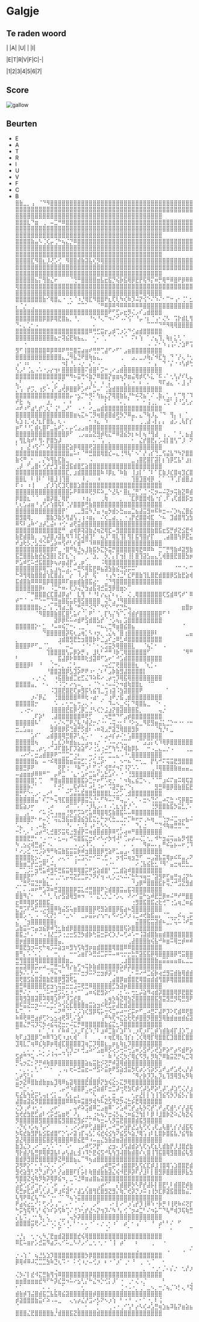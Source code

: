 # Galgje

## Te raden woord

| |A| |U| | |I|

|E|T|R|V|F|C|-|

|1|2|3|4|5|6|7|

## Score
![gallow](./images/7.png)

## Beurten
* E
* A
* T
* R
* I
* U
* V
* F
* C
* B
⠀⠀⠀⠀
⣿⣷⣀⡀⢠⠀⠈⠙⠻⣿⣿⣿⣿⣿⣿⣿⣿⣿⣿⣿⣿⣿⣿⣿⣿⣿⣿⣿⣿⣿⣿⣿⣿⣿⣿⣿⣿⣿⣿⣿⣿⣿⣿⣿⣿⣿⣿⣿⣿⣿⣿⣿⣿⣿⣿⣿⣿⣿⣿⣿⣿⣿⣿⣿⣿⣿⣿⣿⣿⣿⣿⣿⣿⣿⣿⣿⣿⣿⣿⣿⣿⣿⣿⣿⣿⣿⣿⣿⣿⣿⣿⣿⣿⣿⣿⣿⣿⣿⣿⣿⣿⣿⣿⣿⣿⣿⣿⣿⣿⣿⣿⣿⣿⣿⣿⣿⣿⣿⣿⣿⣿⣿⣿⣿⣿⣿⣿⣿⣿⣿
⣿⣿⣿⣇⠙⣶⠀⢀⠀⠤⣉⠛⠿⣿⣿⣿⣿⣿⣿⣿⣿⣿⣿⣿⣿⣿⣿⣿⣿⣿⣿⣿⣿⣿⣿⣿⣿⣿⣿⣿⣿⣿⣿⣿⣿⣿⣿⣿⣿⣿⣿⣿⣿⣿⣿⣿⣿⣿⣿⣿⣿⣿⣿⣿⣿⣿⣿⣿⣿⣿⣿⣿⣿⣿⣿⣿⣿⣿⣿⣿⣿⣿⣿⣿⣿⣿⣿⣿⣿⣿⣿⣿⣿⣿⣿⣿⣿⣿⣿⣿⣿⣿⣿⣿⣿⣿⣿⣿⣿⣿⣿⣿⣿⣿⣿⣿⣿⣿⣿⣿⣿⣿⣿⣿⣿⣿⣿⣿⣿⣿
⣿⣿⣿⣿⣷⣤⠣⢈⢎⡤⢈⠓⢦⣌⡙⠿⣿⣿⣿⣿⣿⣿⣿⣿⣿⣿⣿⣿⣿⣿⣿⣿⣿⣿⣿⣿⣿⣿⣿⣿⣿⣿⣿⣿⣿⣿⣿⣿⣿⣿⣿⣿⣿⣿⣿⣿⣿⣿⣿⣿⣿⣿⣿⣿⣿⣿⣿⣿⣿⣿⣿⣿⣿⣿⣿⣿⣿⣿⣿⣿⣿⣿⣿⣿⣿⣿⣿⣿⣿⣿⣿⣿⣿⣿⣿⣿⣿⣿⣿⣿⣿⣿⣿⣿⣿⣿⣿⣿⣿⣿⣿⣿⣿⣿⣿⣿⣿⣿⣿⣿⣿⣿⣿⣿⣿⣿⣿⣿⣿⣿
⣿⣿⣿⣿⣏⠻⣿⣆⡸⢜⡡⢊⠀⠻⣿⣿⣾⣷⣽⣧⢎⡻⢿⣿⣿⣿⣿⣿⣿⣿⣿⣿⣿⣿⣿⣿⣿⣿⣿⣿⣿⣿⣿⣿⣿⣿⣿⣿⣿⣿⣿⣿⣿⣿⣿⣿⣿⣿⣿⣿⣿⣿⣿⣿⣿⣿⣿⣿⣿⣿⣿⣿⣿⣿⣿⣿⣿⣿⣿⣿⣿⣿⣿⣿⣿⣿⣿⣿⣿⣿⣿⣿⣿⣿⣿⣿⣿⣿⣿⣿⣿⣿⣿⣿⣿⣿⣿⣿⣿⣿⣿⣿⣿⣿⣿⣿⣿⣿⣿⣿⣿⣿⣿⣿⣿⣿⣿⣿⣿⣿
⣿⣿⣿⣿⣿⣦⡍⢻⣷⣌⠖⠀⠀⠀⠈⢙⠛⣿⣿⣿⣿⣶⣧⣖⣯⡙⢮⡷⣯⢿⡿⣟⡟⢯⠻⡍⠶⡛⢿⠛⠿⣿⠟⡿⠿⠿⢿⣿⣿⣿⣿⣿⣿⣿⣿⣿⣿⣿⣿⣿⣿⣿⣿⣿⣿⣿⣿⣿⣿⣿⣿⣿⣿⣿⣿⣿⣿⣿⣿⣿⣿⣿⣿⣿⣿⣿⣿⣿⣿⣿⣿⣿⣿⣿⣿⣿⣿⣿⣿⣿⣿⣿⣿⣿⣿⣿⣿⣿⣿⣿⣿⣿⣿⣿⣿⣿⣿⣿⣿⣿⣿⣿⣿⣿⠿⣿⢿⣿⣿⣿
⣿⣿⣿⣿⣿⣿⣿⣷⠊⢿⣿⣄⠐⠀⢂⠈⠰⡘⢿⣏⠻⣿⣿⠟⣆⢏⢇⠳⢎⠷⡹⠬⡝⢪⠑⠌⠱⠌⠂⠉⠒⢠⠂⢈⠁⣂⡄⠈⡐⠀⢀⠀⠀⠀⠀⠀⠀⠀⠀⠈⠁⠀⠉⠉⠁⠀⠀⠈⠛⠿⡿⠿⠻⠿⠿⠿⠿⠿⠿⣿⣿⣿⣿⣿⣿⣿⣿⣿⣿⣿⣿⣿⣿⣿⣿⣿⣿⣿⣿⣿⣿⣿⣿⣿⣿⣿⣿⣿⣿⣿⣿⣿⣿⣿⣿⣿⠟⠋⣋⡤⣖⡻⢌⡠⠎⣠⣾⣿⣿⣿
⣿⣿⣿⣿⣿⣿⣿⡿⣿⡿⢿⣟⣿⣦⡀⠘⡀⠀⠀⠘⠢⠘⢄⠉⠲⠌⠊⠠⠌⢪⠁⠘⡤⠐⡆⠈⢠⠂⢌⠣⠀⢩⡗⣾⣇⢻⠙⠄⡀⢁⠂⠠⠀⠀⠀⠀⠀⠀⠀⠀⠀⠀⠀⠀⠀⠀⠄⠀⠀⠀⠀⠀⠀⠀⠀⠀⠀⠀⠀⠀⠉⠉⠉⠙⠛⠻⢿⢿⣿⣿⣿⣿⣿⣿⣿⣿⣿⣿⣿⣿⣿⣿⣿⣿⣿⣿⣿⣿⣿⣿⣿⠿⢛⣋⣭⡖⣠⡾⢉⡰⡡⠙⢊⣴⣾⣿⣿⣿⣿⣿
⣿⣿⣿⣿⣿⣿⣿⣿⣿⣿⣦⡒⢽⣮⣟⢷⣦⣄⡀⠀⠂⠄⠈⡀⠁⠈⠀⠐⠈⠀⠍⠆⢱⠀⠁⡐⣄⢹⡀⢷⡆⣅⢃⠈⠀⠀⠀⠀⠐⠀⠀⠀⠀⠀⠀⠀⠀⠀⠀⠀⠀⠀⠀⠀⠀⠀⠈⠀⠀⠀⠀⠀⠀⠀⠀⠀⠀⠀⠀⠀⠠⠀⠌⠂⠱⢠⢨⠌⡐⣱⠟⢩⣻⠋⢸⣿⣿⣿⣿⣿⠿⡿⠿⠿⠟⢛⣛⣿⣭⣴⣶⠞⢛⡛⢉⣼⠋⠔⠋⠁⣠⣶⣿⣿⣿⣿⣿⣿⣿⣿
⣿⣿⣿⣿⣿⣿⣿⣿⣿⣿⣿⣿⣄⣈⠻⣧⣙⠟⣿⢷⣦⣄⡀⠀⠀⠀⠀⢀⠀⠀⣠⡀⣀⡰⢷⡌⠺⣏⢳⠀⠙⠈⡜⢄⠘⢂⢠⠂⠰⠆⠀⠀⠂⠀⠀⠀⠀⠀⠲⡇⠘⡀⠠⡐⠀⡌⠂⠠⠀⠀⠀⠀⠀⠀⡀⠀⠀⠀⠀⠀⠐⠀⡄⠀⠙⠈⡌⠐⠰⢣⡾⢓⢣⡠⠃⢈⣄⠠⠡⠐⡠⡔⢲⠆⣿⣿⣿⣿⣿⣿⠍⣾⣿⠃⡩⠒⢀⠔⣠⣾⣿⣿⣿⣿⣿⣿⣿⣿⣿⣿
⣿⣿⣿⣿⣿⣿⣿⣿⣿⣿⣿⣿⣿⠛⠻⠦⣭⢛⠪⣷⡙⠿⣿⣿⡝⣶⣶⢦⡻⣶⣬⢿⡾⢏⠣⣅⠈⠯⠠⠁⢂⢣⡜⠎⢇⣄⣄⠃⠀⠀⠀⠀⠀⠀⡀⠐⡠⠁⢁⠀⠀⠁⡀⠄⠀⢱⡐⠀⠰⠀⡅⠁⠀⠈⡄⡀⠐⠀⠆⠀⠄⠀⠀⠻⠏⣴⣄⠈⠄⣸⢠⠃⡘⢡⠀⡞⡩⡀⢰⡫⠐⢠⠋⣠⢞⡿⣿⣿⠟⡡⠞⠃⣉⠤⠁⢈⣵⣾⣿⣿⣿⣿⣿⣿⣿⣿⣿⣿⣿⣿
⣿⣿⣿⣿⣿⣿⣿⣿⣿⣿⣿⣿⣿⣿⡤⠐⣢⡉⠓⡻⠅⢳⣦⣌⡝⢿⣿⣷⣧⡘⠓⠮⢝⣦⠁⠌⢀⣷⡄⢁⡀⢃⠉⢻⠈⠹⠞⣗⠀⢦⠀⠀⠀⠀⣰⡀⠁⠀⠠⠀⠆⠀⠁⠀⠀⡌⠀⠀⠀⡃⠁⠀⠈⠄⡀⠁⠀⠈⠀⠂⢨⢀⡀⠁⢈⢛⠁⡜⠘⣡⢃⡔⠴⠞⠰⠋⣴⢃⡞⢁⢆⠁⢨⠃⣀⠜⠁⠀⠠⠐⠀⠔⣀⣤⣾⣿⣿⣿⣿⣿⣿⣿⣿⣿⣿⣿⣿⣿⣿⣿
⣿⣿⣿⣿⣿⣿⣿⣿⣿⣿⣿⣿⣿⣿⣿⣶⢦⣍⠦⢉⡻⢶⣿⣾⣿⣾⢟⡳⡙⠿⣤⡀⣄⠙⢷⡸⣄⠈⠙⠀⢻⡄⢰⠀⠁⠀⢧⣱⢰⡈⢴⡘⣆⡏⣿⣧⡀⢆⠠⠀⠀⠀⠀⠀⠀⠂⠰⣄⠀⠱⠀⠀⠉⠀⠀⠀⠃⠀⢀⢀⣼⠠⡇⡄⡄⠀⣴⡡⢀⢧⡏⡎⡶⠋⠘⠘⡁⣾⢆⣿⠏⣀⣥⠞⡁⠄⡤⢊⣠⣠⣶⣿⣿⣿⣿⣿⣿⣿⣿⣿⣿⣿⣿⣿⣿⣿⣿⣿⣿⣿
⣿⣿⣿⣿⣿⣿⣿⣿⣿⣿⣿⣿⣿⡿⠋⠀⢀⡠⣤⣥⣝⣻⡾⢯⣍⠛⠿⣽⣮⡳⡆⠦⡇⢦⠘⢻⣼⠀⢠⢀⠀⠁⠘⡀⣦⣼⡄⢻⣇⢷⠞⠃⢻⠄⡟⣿⣳⡼⠀⠀⠀⠀⠀⠀⠀⠀⠄⠈⢡⠀⡀⠀⠀⠀⠀⠀⠂⠀⣌⡞⣿⣟⡄⡡⢼⡇⣿⢣⠉⡸⠀⠝⠁⢠⠀⣜⠰⢫⠊⠁⠜⡿⣿⣿⣿⣟⣵⡿⢿⣿⣿⢟⣽⣿⣿⣿⣿⣿⣿⣿⣿⣿⣿⣿⣿⣿⣿⣿⣿⣿
⣿⣿⣿⣿⣿⣿⣿⣿⣿⣿⣿⣿⣿⣿⣤⠥⠆⠈⠛⣛⣿⣿⢿⣿⣎⠤⣄⢘⠻⢧⠁⠢⠁⡜⢠⡎⢙⣀⢫⣬⣧⠙⠳⡝⣿⣿⣷⠪⠛⢀⠂⠀⡀⡌⠳⢻⣧⣏⣷⣀⠀⠀⠐⠀⠀⠠⠀⠀⠀⠀⠀⠀⠀⠀⠀⠀⣀⢠⣿⣟⣿⡏⣽⡇⡆⢱⡿⣋⣧⠃⣰⡆⢀⡼⠀⠋⣠⣿⠆⢊⡞⡚⣹⢩⣿⣺⣯⣾⣿⣋⣵⣿⣿⣿⣿⣿⣿⣿⣿⣿⣿⣿⣿⣿⣿⣿⣿⣿⣿⣿
⣿⣿⣿⣿⣿⣿⣿⣿⣿⣿⣿⣿⣿⣏⡀⣰⣾⣿⣿⣿⣿⣿⠷⠸⡿⣆⠈⠷⣷⠀⢸⣰⡇⠁⠈⠇⠁⣏⣷⡸⣎⣿⢶⣹⣎⣿⣿⣿⣇⠀⠇⢸⠇⠁⠸⣿⣸⢸⢹⣿⠀⠀⠀⠸⢀⠀⠀⠰⠀⠀⠀⠀⠀⠀⠀⠀⢹⣿⣹⣿⢾⡿⠀⡁⠁⠈⠹⢁⡏⣾⣿⣰⠏⠰⠀⠰⢸⠀⠀⢀⡎⡸⢱⢏⣹⢏⣿⣿⣱⣿⣿⣿⣿⣿⣿⣿⣿⣿⣿⣿⣿⣿⣿⣿⣿⣿⣿⣿⣿⣿
⣿⣿⣿⣿⣿⣿⣿⣿⣿⣿⣿⣿⣿⣿⡥⠟⠿⠿⠿⢟⡻⠯⠵⣀⠑⣜⢧⠂⣿⣆⣈⡛⢁⣈⠐⢍⡲⠤⠬⣝⡲⢭⣷⣝⠿⣾⡿⣿⣿⣆⠈⠈⠀⢠⣿⡽⣿⡈⢿⡟⠀⠀⠀⠰⢰⡄⠀⠀⢀⢷⠀⠀⠀⡀⠀⠈⣏⡿⣿⣿⢾⣧⠐⡎⢀⠏⢠⢏⣾⣿⡯⣲⢃⢆⣡⣴⣶⠘⢠⢋⡔⢱⣿⢯⠇⢈⡜⣿⣿⡿⢛⣷⣿⣿⣿⣿⣿⣿⣿⣿⣿⣿⣿⣿⣿⣿⣿⣿⣿⣿
⣿⣿⣿⣿⣿⣿⣿⣿⣿⣿⣿⣿⡟⠁⠀⢀⣀⣻⣭⠳⡘⣤⠰⣤⡳⣾⡢⣓⣤⣤⣉⣦⣼⣭⣻⠶⠯⠷⣒⠤⠌⡱⢦⣌⣿⣮⣿⣻⣿⢿⡀⠀⠀⠀⣿⣷⡹⣷⡣⢻⣼⢣⢀⢰⠰⣶⡄⠀⠌⢎⣀⣴⡀⡀⠐⢠⡟⣞⣿⣿⢾⣏⠀⠑⠦⠀⣹⣾⣿⢻⣱⣳⠿⠫⠇⣠⠷⠊⣰⡼⣁⣬⠆⠰⢊⠂⣴⢟⣭⣾⣿⣿⣿⣿⣿⣿⣿⣿⣿⣿⣿⣿⣿⣿⣿⣿⣿⣿⣿⣿
⣿⣿⣿⣿⣿⣿⣿⣿⣿⣿⣿⣟⠛⠀⣴⢾⡿⢽⣽⣷⣜⢶⣝⢿⣏⠤⣻⣿⣿⣿⣿⣿⣿⣿⣿⣷⣿⣯⣖⣫⡛⡾⣝⣪⣟⠺⣷⣟⣾⣿⣷⡀⢀⢲⡼⣿⡰⣽⣧⠻⠹⠸⣏⢼⣾⢹⠃⠀⢦⡸⠁⢿⣇⢹⡇⢻⡇⣯⢻⣿⡞⡏⠀⠀⢀⣴⣿⣿⢳⡿⣟⣥⠞⣰⢗⡣⡐⣣⣙⣑⠛⣡⡵⠶⢫⠞⢃⠎⣾⠛⠉⠹⠿⠿⣿⣿⣿⣿⣿⣿⣿⣿⣿⣿⣿⣿⣿⣿⣿⣿
⣿⣿⣿⣿⣿⣿⣿⣿⣿⡿⠏⣀⠐⣿⠛⢷⣘⢦⣸⣷⣯⡳⣍⡳⣭⡛⣿⣿⣿⣿⣿⢿⣟⠿⠿⠷⠀⣉⠉⡛⢻⣷⠾⣽⣻⣷⣯⣛⣿⣿⣧⣷⣞⣮⣻⣿⡇⣝⡏⣆⠑⡄⠉⠁⢁⠈⣱⡀⠀⡳⡈⡄⡏⢲⡇⢸⡇⣿⢹⣽⣣⣤⣄⢃⢾⣿⣿⣟⣿⣿⣳⡶⠟⣡⠾⣋⠥⣚⣯⣿⣿⡷⢦⡴⣶⣼⡟⣡⢀⡶⢁⡀⠀⠀⠨⢿⣿⣿⣿⣿⣿⣿⣿⣿⣿⣿⣿⣿⣿⣿
⣿⣿⣿⣿⣿⣿⡿⢿⡉⣅⣰⢦⣁⣨⡁⠤⣛⠫⢿⣯⣟⠿⣦⣽⣳⣷⣮⣙⣫⡭⠭⠁⠀⠀⠀⠀⠀⠀⠀⠀⠀⠈⠉⠈⠂⠉⠓⠽⢻⢿⣷⣿⣿⣾⢱⣏⣿⣼⡄⠉⡔⠀⠸⡠⡟⠀⢯⠁⠀⠰⢠⠳⢐⣈⠃⣎⠟⣿⣷⢹⣇⣿⣟⣾⣿⣿⡿⣫⣷⣟⣵⢾⣯⣾⣿⣷⠿⠿⠿⣿⡿⢿⣿⣿⠿⠏⣶⣶⣾⣷⣿⣯⣔⠂⠀⣈⠙⢻⣿⣿⣿⣿⣿⣿⣿⣿⣿⣿⣿⣿
⣿⣿⣿⣿⣿⣿⡿⠆⠀⠨⣉⠓⠶⠄⢏⡱⢬⡙⣳⣴⣯⢽⣚⣭⣻⡿⣿⣶⡢⠉⠀⠀⠀⠀⠀⠀⠀⠀⠀⠀⠀⠀⠀⠀⠀⠀⠀⠀⠀⠉⠛⣿⣿⣿⣎⣏⣿⣼⡿⣴⠃⠀⣇⢻⠀⠃⠘⠇⡔⣄⡌⠆⡄⡈⠀⢌⢀⢿⣿⣿⣿⣿⣿⣿⢏⣫⣾⠿⢫⠞⠁⠿⠞⠉⠈⠀⠂⠉⠑⠒⠉⣙⣛⣶⣿⣯⣥⡯⢿⣫⣿⣿⣿⣿⠀⢬⠓⣠⠘⠻⣿⣿⣿⣿⣿⣿⣿⣿⣿⣿
⣿⣿⣿⣿⣿⣿⡦⣐⠈⡄⢉⢻⣴⣈⣧⠈⠛⢍⡉⠪⡙⠁⠙⠫⠑⠉⢋⡙⣓⢤⠀⠀⠀⠀⠀⠀⠀⠀⠀⠀⠀⠀⠀⣶⣿⡶⠀⠀⠀⠀⠀⠈⠻⣿⣿⣿⣷⣿⣏⣿⢃⣥⠎⠈⡀⠟⠁⠈⡀⡏⢣⡌⢳⠉⠄⢺⣾⡞⣿⣿⣿⣿⣿⡿⠋⠘⠀⠀⠀⠀⠀⠀⠀⠀⠀⠀⠀⠀⠀⠀⠀⠀⣽⡿⡿⠯⠥⠴⣾⠟⣫⣾⣿⣣⡞⠈⠐⡡⢦⡄⣩⣿⣿⣿⣿⣿⣿⣿⣿⣿
⣿⣿⣿⣿⣿⡕⠂⣁⠀⠘⠤⠶⢮⡉⠒⠄⢀⣀⠈⠀⠀⠒⠦⢄⣉⠻⣶⣿⣮⣿⣦⠀⠀⠀⠀⠀⠀⠀⠀⠀⠀⠀⠀⠈⠀⠀⠀⠀⠀⠀⠀⠀⠀⠙⣿⣿⣿⣿⣿⡽⢯⢆⣠⢶⡁⠣⠰⡲⡀⢈⣌⢦⠈⣿⢰⣿⣿⣿⣿⣿⣿⡿⠇⠀⠀⠀⠀⠀⠀⠀⣀⣤⡀⠀⠀⠀⠀⠀⠀⠀⠀⠀⠀⣰⣾⣿⣻⣟⣓⣲⣿⣿⡷⠗⣈⣠⠎⣐⠿⣃⠾⣿⣿⣿⣿⣿⣿⣿⣿⣿
⣿⣿⣿⡿⠟⠋⣀⠈⢁⡀⠀⠈⠀⠤⣈⠀⠀⠐⠈⠂⠁⠂⢄⣩⣭⡳⢿⣿⣿⣿⣇⠀⠀⠈⢦⡁⠂⠀⠠⠀⠀⠀⠀⠀⠀⠀⠀⠀⠀⠀⠀⠀⠀⠀⢹⣿⣿⣿⣿⢣⡤⡿⡵⡛⢠⠀⣸⢇⠃⠚⠛⠸⡷⢉⢿⣿⣿⣿⣿⣿⠋⠀⠀⠀⠀⠀⠀⠀⠀⠈⠻⠛⠃⠀⠀⠀⠀⠀⠀⠀⠀⡀⠀⣯⣼⡿⠗⠿⠿⠿⢗⣺⣽⠿⠋⣡⠖⠁⠚⣡⣾⣿⣿⣿⣿⣿⣿⣿⣿⣿
⣿⣿⣿⡿⠇⠀⠘⠀⠀⢈⠒⠄⡀⢀⡁⢃⣀⠀⠀⠀⠀⠀⠠⢤⣊⡉⢟⣿⣿⣿⣿⣆⠀⠈⢆⡁⠄⠀⠀⠀⠀⠀⠀⠀⠀⠀⠀⠀⠀⠀⠀⠀⠀⠀⠘⣿⣿⣽⣿⡿⣣⣹⡵⠟⠟⠰⠂⡈⠆⠃⣠⡷⣷⣻⣼⣿⣿⣿⣿⡇⠀⠀⠀⠀⠀⠀⠀⠀⠀⠀⠀⠀⠀⠀⠀⠀⠠⢀⠂⢌⠀⠀⠰⣯⣿⣷⣾⣉⣖⣋⣌⠹⠵⠯⠔⢀⡴⢒⡹⢿⣯⢿⣿⣿⣿⣿⣿⣿⣿⣿
⣿⣿⣿⣿⣤⡀⠀⠂⠄⠀⠈⠨⢉⠂⠔⢢⠤⡀⠀⠄⠈⠑⠠⠐⠤⠬⡑⠲⣾⢷⣿⣿⣆⠀⠈⠉⠀⠀⠀⠀⠀⠀⠀⠀⠀⠀⠀⠀⠀⠀⠀⠀⠀⠀⠀⠨⣹⣿⣟⣿⣟⢏⡶⣻⡯⢣⣮⢹⣀⢩⢰⣽⠨⣳⣽⣿⣿⣿⠟⠀⠀⠀⠀⠀⠀⠁⠀⠀⠀⠀⠀⠀⠀⠀⠀⠀⡰⠌⡿⣌⠀⠀⢘⣿⣿⣿⣿⣿⠿⠿⢗⠠⣴⠂⢀⠉⢰⠟⡐⣯⢀⣾⣿⣿⣿⣿⣿⣿⣿⣿
⣿⣿⣿⣿⣿⡒⠀⠀⠀⠀⠡⠀⠄⢂⠒⣄⢒⡠⢄⠐⠀⠀⠁⠀⠹⠤⠢⣀⠪⡅⠙⢿⣿⣧⣀⠀⠈⠂⢀⠀⠀⠀⠀⠀⠀⠀⠀⢀⠠⡒⠄⠀⠀⠀⠀⢸⣿⣿⣿⣟⣯⡿⢊⡿⣁⣘⠣⢎⡑⣨⣰⡝⣿⣽⣿⣿⣿⣯⡀⠀⠀⠀⠀⢤⡐⠀⠀⠀⠀⠀⠀⠀⠀⠀⠀⠀⢀⠏⡵⠃⠀⢀⣼⣿⣿⣿⣿⣿⣿⠿⢟⡋⠀⠀⢀⠲⣛⠛⠙⠋⣠⡾⣿⣿⣿⣿⣿⣿⣿⣿
⣿⣿⣿⣿⣿⠧⠁⠀⠀⡀⢂⠌⠢⣉⠟⣌⢧⡘⢾⣜⡒⠌⠐⠂⠠⢭⣐⡂⠃⠘⠕⣢⣀⠻⣟⣻⣶⣬⣅⣈⡑⠒⠐⠂⠐⠒⣒⣀⣡⣤⡄⠀⠀⠀⠀⣻⡿⣿⡿⡯⢙⣾⡛⡫⣾⠆⠠⠶⢽⣠⡛⣽⣙⢿⣿⣿⣻⡷⠀⠀⠀⠀⠈⢳⡘⠆⣀⠀⠀⠀⠀⠀⠀⠀⠀⠀⣡⠎⠁⠀⣠⣾⣿⣿⢿⣛⣿⡽⢃⣌⠡⠐⠀⠀⠄⣠⠴⡎⡴⠌⠂⢡⣿⣿⣿⣿⣿⣿⣿⣿
⣿⣿⣿⣿⣿⢦⠀⠀⠀⢰⣁⣎⡱⠷⣾⣦⣄⣈⣡⢤⢠⡐⠀⠂⠡⠤⡠⢌⣉⠉⠀⠐⠉⣡⣩⡅⢎⠹⢿⡿⣿⣿⣿⣿⣿⣿⣿⣿⣿⣿⣀⢀⡴⢂⠐⠉⠼⠏⣿⡧⡏⡹⣵⣵⠋⠔⢐⣡⢐⠬⠋⢳⢓⡘⢾⣷⡿⡧⠀⠀⠒⠠⣀⣄⣀⡐⠠⠀⠀⠀⢀⣀⠀⠠⠔⠊⠄⣒⣠⣾⣿⡿⠟⠉⣉⣉⠒⢐⠆⠀⠀⠤⢐⢀⣊⠉⣉⣀⣄⠠⠘⢂⣿⣿⣿⣿⣿⣿⣿⣿
⣿⣿⣿⣿⣿⣦⠀⠤⠐⠮⢿⣿⣿⣷⣶⣭⣭⣋⡁⡊⢥⣈⡵⠂⠀⠠⠀⠢⠒⠦⠈⠒⢂⣀⠀⡟⢣⠚⠍⢭⣭⣟⣻⣿⣿⣿⣿⣿⣛⡿⠟⠀⠀⠀⠀⠀⠀⢟⡟⢐⠀⠘⠷⠉⡰⠃⠋⣐⠁⢺⣛⡚⠲⡍⠸⡝⠡⠡⠀⠀⠀⢀⠸⢿⣿⣿⣿⣷⣶⣤⣤⣀⠤⣴⣶⣶⡾⠿⠿⠛⠉⠀⡤⠟⣉⠀⠈⣄⠂⣡⠖⣉⣥⠎⣡⣓⣡⠎⠄⠐⠈⢘⣻⣿⣿⣿⣿⣿⣿⣿
⣿⣿⣿⣿⣿⡁⢉⠀⠀⠛⣿⣶⣿⣿⣿⣿⣿⣯⡵⣉⡒⠖⠋⠡⢖⡐⠀⠁⠲⢷⣄⣮⣉⠢⢀⠈⠈⠉⣰⠮⠍⣶⠭⢿⢯⣽⣿⣿⣿⡷⠌⠁⠀⠀⠀⠀⠃⡚⠅⢀⣀⢯⠞⢓⠃⠴⣃⠨⠖⠁⠩⣽⡛⣖⡈⠑⡄⠀⠀⠀⠀⠀⣻⣛⠿⣿⡿⣿⣷⣿⣯⣟⣿⡛⢋⠑⢂⡠⠂⣀⠔⠃⣀⠀⠀⠒⣡⣬⣥⣯⣿⣿⣻⣿⣿⣿⣇⣐⣊⡡⢀⣺⣿⣿⣿⣿⣿⣿⣿⣿
⣿⣿⣿⣿⣿⣤⠁⠎⡉⠓⢤⢻⣏⣿⣿⣿⡿⣿⣭⣑⡘⢂⠋⠳⠤⠌⠛⢤⣀⠂⡀⠁⠄⣒⠢⢙⣊⣀⠴⢍⣓⠐⢫⡿⣿⣭⣿⣯⣵⡰⠖⠀⠀⠀⢀⠴⠀⠀⠀⠴⠉⠉⠄⠁⠐⡸⢧⡠⠄⠆⠠⢁⣆⢢⡗⡘⠈⠄⠀⠀⠀⢘⡻⣿⣿⣷⣯⡳⣭⣃⡈⠄⣀⠀⢀⡄⠁⠀⠊⠥⢐⠥⢠⣤⣤⢘⡻⢋⡩⠵⢋⣥⠿⢿⣿⢿⣫⣷⣿⣯⠥⠤⠿⣿⣿⣿⣿⣿⣿⣿
⣿⣿⣿⣿⡛⠂⠖⠤⡑⠈⢭⣍⣻⣯⣭⣿⣽⣮⣳⣏⣍⣂⠓⡲⢎⣓⣀⣈⡒⡉⠷⠖⡒⢀⠦⢶⠀⠉⢑⡲⠬⣉⢤⡤⣦⠬⠡⣄⠀⠁⡀⢀⠤⣗⠈⠀⠀⠀⠀⠘⠄⠀⢂⡈⠇⢠⠆⣁⠣⠢⡀⠀⠀⡐⠂⠀⠀⠙⡄⣐⠀⠀⠉⢙⠺⢷⣶⣛⣛⠓⣀⠀⠒⠅⢂⠄⠁⣠⡴⠚⢅⣚⣿⡫⣭⢯⣐⣻⣾⡟⠭⢶⣾⣿⣾⣿⡿⠿⢋⡡⢴⠶⠛⣿⣿⣿⣿⣿⣿⣿
⣿⣿⣿⣟⡛⠂⠐⠠⠐⠂⠄⣂⠤⡄⠚⢭⣿⣯⣍⣒⠎⠔⠣⠔⡳⢺⠼⠃⢉⡤⡴⠤⢌⡁⢂⡀⠺⠓⣲⣬⢭⣤⣦⡻⢺⣟⠳⢀⣢⣔⢾⣛⣴⠍⠐⠄⠀⠀⠀⠀⠀⠠⢀⡠⠸⠡⡀⠀⠠⠁⠀⠀⠈⠀⠄⠀⠄⠀⠀⠻⡶⠤⠄⡄⠛⠮⣥⡦⠤⠖⢈⠹⠃⠔⡠⣊⠐⢒⡨⡵⠻⠛⢷⣭⣷⣯⣭⣭⡷⠾⣲⣿⣿⣿⡿⢛⣵⠟⣁⣤⣠⠄⢺⣿⣿⣿⣿⣿⣿⣿
⣿⣿⣿⣿⣗⡢⠌⣀⡉⠔⠀⡠⢄⠩⠉⢐⣈⣩⢍⡒⠊⠭⢁⣋⠠⠀⡲⢺⠭⢶⣲⣙⠋⠀⠤⣠⣽⣧⣭⢿⡶⠮⠯⣤⡠⠝⣿⣷⣶⣉⡞⣒⣩⠿⣁⠬⡄⠀⠀⠀⠀⠘⠀⠀⠄⠀⠀⠀⠀⠠⠐⠂⠀⠀⠀⠀⠀⠔⢈⣧⣮⣗⣂⠘⠻⠁⣤⣒⢶⣛⣓⣀⣀⠉⢁⡨⠅⣲⢛⣥⠾⣻⠯⣛⣯⣭⢿⠿⢿⣿⡭⠟⣫⣵⣾⣿⠃⢉⣁⣾⣵⠾⣿⣿⣿⣿⣿⣿⣿⣿
⣿⣿⡿⣟⠋⠁⠀⡀⠌⣉⢁⡐⢂⡤⢭⣝⣋⣉⡭⡙⠝⠎⢲⠠⢆⡡⣐⠢⠬⠌⣓⠓⠲⢶⣒⠈⣽⣻⠟⣋⣶⣛⣲⣨⡝⠓⢀⡈⣛⠫⣭⣙⡛⣿⣆⡀⠠⠀⠀⠀⠀⠀⠀⠀⠀⠀⠀⠀⠀⠀⠀⠀⠀⠀⠀⠀⠘⣰⡿⠛⣿⣿⣿⣯⡗⢭⡐⠚⣩⣝⣻⣾⢁⡀⠄⠠⠶⠖⠛⣡⠽⠶⣛⣽⣿⣿⣿⡿⣭⣅⣚⣛⣿⣿⠟⣑⣾⣿⣿⣭⣤⣯⢽⣿⣿⣿⣿⣿⣿⣿
⣿⣿⠻⡌⠂⠀⠐⠈⠘⡀⢣⡔⣫⣽⢿⣻⠶⠲⠀⠩⠉⣍⢂⡑⣈⠐⡡⢄⠀⠜⠔⠊⣭⠓⣢⠾⣟⣛⡿⠶⠬⠛⠞⠛⣿⣿⣖⠿⠿⢿⡿⣫⣿⣿⣯⣀⠀⠀⠀⠀⠀⠀⠀⠀⠀⠀⠀⠀⠀⠀⠀⠀⠀⠀⠀⠀⢐⣻⣿⣯⣿⣯⣔⣗⢚⠉⢐⣡⢶⣈⠶⣮⣍⢛⡩⠏⠵⣋⢉⡩⢽⣿⠿⢷⣬⣫⢥⣶⣿⣿⣿⣿⡿⢟⣻⣵⣿⣿⡿⣯⣴⠦⣻⣿⣿⣿⣿⣿⣿⣿
⣿⣿⡡⠐⡀⠠⠀⠩⢎⡝⡃⠉⠐⣀⠢⠁⠀⣀⡤⣭⡥⡔⢢⠒⡄⠫⠔⣊⠜⡰⢨⣉⠴⢞⣷⣯⣤⡄⠈⢉⣀⣀⠮⢤⢀⡭⣌⠀⠈⣲⣿⣿⣿⣿⣿⣿⡆⠀⠀⠀⠀⠀⠀⠀⠀⠀⠀⠀⠀⠀⠀⠀⠀⠀⠀⠀⠀⣬⣿⣿⣯⣭⣽⣾⠦⣀⡈⢥⠥⠨⠞⣭⣩⣷⣭⠥⢒⣤⣲⣮⡿⠾⢙⣂⣷⣾⡿⣿⣿⣿⣿⣿⣿⣿⣿⣿⣿⣿⣿⣿⢯⡵⣿⣿⣿⣿⣿⣿⣿⣿
⣿⣯⣐⠃⠄⠁⠐⠠⢸⣜⣉⡩⢐⣐⣒⣫⣙⡳⣾⡷⢓⣭⣒⡭⢎⡱⡘⠤⢋⠴⠡⠒⢨⣽⣾⣿⣷⣶⣾⣿⣿⣿⣿⣿⣿⣿⣿⡶⣾⣿⣿⣿⣿⣿⣿⣿⣿⣤⡀⠀⠀⠀⠀⠀⠀⠀⠀⠀⠀⠀⠀⠀⠀⠀⠀⢀⣼⣿⣿⣿⣷⢮⣧⠚⠷⣶⠭⢿⣒⡾⠶⠾⠿⣿⣟⣳⡲⠭⢖⠓⢶⡩⠭⣵⣲⠶⣻⢳⢫⢷⣻⡶⣶⣾⣿⣿⣿⢿⣿⣿⠿⠿⣿⣿⣿⣿⣿⣿⣿⣿
⣿⠛⡄⠡⠈⠄⡁⠀⡀⠀⠒⡀⢀⠀⠒⠒⣡⣶⡏⠵⣛⣚⣉⡭⠭⠤⠶⢒⡒⡒⣓⡛⣽⣯⣯⡿⢿⣿⣿⣿⣿⡿⢛⣭⣿⣿⣛⢻⣿⣿⣿⢿⣿⣿⣿⣿⣿⣿⣿⣶⣀⠀⠀⠀⠀⠀⠀⠀⠀⠀⠀⠀⠀⢀⣰⣿⣿⣿⣿⣿⣿⣿⣷⣤⣭⣥⣤⣤⣶⣄⣈⣉⣭⣭⣽⣿⣿⡭⡤⠴⣀⣉⣛⠒⠧⢻⡔⣦⢋⠲⢭⡷⣷⣾⣿⣿⣿⣿⣿⡵⡾⡽⣿⣿⣿⣿⣿⣿⣿⣿
⣿⡳⠌⠄⢃⠒⢀⠀⠠⠙⠦⠙⣀⣀⡤⠭⠍⣒⡺⠭⠝⣒⣲⡾⡽⢉⠃⠉⠀⢁⠂⠭⠔⠚⣉⣮⡷⢴⣚⣻⣭⣾⣷⢿⣾⣾⣿⢟⣿⣫⣷⣿⣽⣿⣷⣟⣿⡿⣻⣽⢟⣥⠀⠀⠀⠀⠀⠀⠀⠀⢀⣴⣿⡿⣶⣿⣿⣟⢿⣿⣶⣾⣾⢻⣿⡿⢿⣿⣿⣿⣿⣿⣿⣛⠿⣿⣿⣿⣿⣟⣖⣲⢢⢭⣭⣒⣒⣨⠭⢟⣛⠿⣿⣿⣿⣿⣿⣋⣳⣽⡶⣿⣿⣿⣿⣿⣿⣿⣿⣿
⣿⡛⠌⡐⠀⠐⣀⡈⠥⠒⣚⡩⢅⣂⠰⠐⠉⠁⣠⠶⢮⣟⣻⡵⠊⠁⢀⡂⠡⠄⢒⣂⡬⣵⠻⢴⣾⡽⣿⣿⣿⢿⡿⣟⣿⣟⣿⢿⣻⣽⣿⣽⡿⠽⢿⢿⣱⠟⢋⡸⣩⣞⡿⡀⠀⠀⠀⠀⠀⣄⢶⡳⢷⣝⢿⣳⣝⣿⣿⣿⣿⣿⣯⣻⣭⣻⣛⡻⢯⣛⣻⠟⣿⠯⣭⣝⣒⡲⠬⠬⣁⣉⡊⠵⢪⣕⣏⣿⣿⣿⣶⣭⣵⣲⠮⢟⣋⡭⣼⣗⣾⣽⣿⣿⣿⣿⣿⣿⣿⣿
⠧⢉⡀⠐⠀⠉⠀⠀⠀⠁⠤⠝⠛⣈⡁⠌⡨⢱⢎⣻⡿⢯⡥⢒⠪⣉⡤⠴⠒⣊⡭⠖⠋⣀⠴⣛⠍⣼⠟⡹⠕⢏⣾⠿⢟⣿⠷⠿⢟⠿⣛⣴⡾⢋⠕⣢⣢⢴⢟⠽⢃⠌⣵⠃⠀⠀⠀⠀⢠⠛⠳⢏⠲⣍⣕⢗⢟⡾⣿⣿⡻⣿⣿⣻⢿⣷⣾⣶⣶⣾⣮⣽⣿⣿⣌⡛⢭⡹⢍⡳⠴⣮⢭⣝⣒⡒⠬⣍⡛⠿⣿⣿⣿⣿⣿⣷⣮⣍⣂⠽⣿⣿⣿⣿⣿⣿⣿⣿⣿⣿
⠉⠀⠀⠀⠀⠀⠆⠁⡈⠰⠀⠎⠷⠾⢈⡰⣀⠏⣎⠱⡈⠇⣰⠾⣉⣷⠎⣱⠏⠱⢀⡰⢏⡰⠏⣁⡾⢱⣾⣷⢾⡏⣸⡱⢉⣰⢷⠏⣰⣹⣿⡿⢉⠶⠿⠹⣱⢏⠰⣰⢆⢾⠁⠀⠇⠀⠀⢀⠀⠆⢶⣏⢿⣆⢹⡎⡆⢈⢎⢿⢿⡏⢿⣿⣿⣏⣹⣿⣿⣏⣿⣿⣹⢿⣇⡉⢶⠿⣎⢷⡿⡶⢿⣾⣏⣿⣿⣿⣿⣹⢶⣉⡹⢿⣿⣆⣀⡶⣆⢷⣆⡹⣿⣿⣿⣿⣿⣿⣿⣿
⠀⠀⡀⠄⠠⠀⠄⡁⠠⢀⠐⠈⣀⢎⡹⣐⠆⢚⣠⠵⠊⣡⣶⠿⡫⢔⡩⢒⠭⢒⣡⠶⡡⣫⠞⡡⢞⣱⠟⡵⠋⡴⠫⣾⠟⡵⣫⡾⠛⠙⢥⠐⠉⠂⠊⠘⠙⠉⠈⠘⠁⠀⠀⠀⠀⠀⠀⠀⠐⠀⠷⠘⣔⢍⡳⡊⢿⣎⠫⡻⡄⡻⢷⡙⠿⣷⣭⣝⡛⢦⣉⢽⡛⢥⡲⣍⡂⠝⡛⠾⢷⣿⡿⣿⣿⣿⣿⣿⣿⣿⣵⣦⣭⣗⡪⢝⡛⠾⣽⢿⣾⣿⣿⣿⣿⣿⣿⣿⣿⣿
⠀⠄⡀⠄⡀⢃⠐⠈⠁⠂⠀⢀⠠⡄⢖⠥⣚⣭⣖⠤⠚⣫⠕⣭⡶⠟⣫⣵⣺⣭⡳⢏⡴⡡⢪⡵⡫⣡⠞⣠⠞⣡⢞⢄⡜⡼⢁⡴⢫⣃⠆⠀⠀⠀⠀⠀⠀⠂⠀⠀⠀⠀⠀⠀⢀⢀⠀⢀⠀⠀⠈⢀⠀⠁⠀⠀⠈⠻⡔⡷⡹⡹⣄⡹⣆⢹⣻⢿⣻⢦⡻⢷⣭⡲⣝⠿⣿⣷⣾⣷⣶⣦⣹⢿⠿⣦⣽⢿⣿⣿⣟⣿⣿⡿⡝⣳⢮⣕⡢⣍⡻⢿⣿⣿⣿⣿⣿⣿⣿⣿
⠉⠒⣁⠂⡀⠀⠀⠀⠁⠀⠁⢀⡤⠚⠱⣾⣿⡿⢁⡤⣚⣵⣾⠏⣒⣉⡼⢒⢟⣳⢏⡾⢊⡼⣣⠟⡵⢃⡼⢁⡼⣱⢋⢌⡜⣰⢯⣜⣧⢳⣞⡭⢃⢤⡆⢊⡅⣀⠀⢎⡄⣀⡄⠀⠉⠈⠣⠀⣠⠄⡀⣒⠀⣈⠀⠀⢂⡤⣜⡇⡇⢱⢸⢹⣮⢫⡳⡹⣮⡣⡌⣷⣼⣿⣶⣽⣮⡻⣿⣿⣿⣿⣿⣿⣿⠿⠿⢷⠶⣭⣿⡻⢾⠳⠧⣝⣫⠻⣝⡳⢬⣓⡮⣟⢿⣿⣿⣿⣿⣿
⢌⡱⢀⠞⠰⢂⠐⠀⠀⡠⠖⠁⠀⠀⡀⢤⠞⠵⣩⣾⠿⣉⣠⣶⠿⠁⠔⣡⠾⢉⡞⣠⢧⡳⢍⡞⢁⠞⣠⢏⣾⢃⠎⡜⣼⢯⣳⢞⣞⣳⣟⣋⣴⠇⢊⡭⣚⣥⣶⢟⠀⠜⡄⠀⢈⡀⢐⠦⢦⡙⣒⢬⡣⣄⢑⠶⣮⣙⢳⡇⠇⡿⠸⣸⣿⡷⣝⠵⣌⢷⣝⢮⡻⣿⣿⣿⣿⣿⣻⣿⣿⣿⣿⣯⣻⣿⣿⣝⣻⡮⠍⡉⠛⠳⣒⠤⢣⡻⣭⣟⣿⣿⣿⣾⣯⣻⣿⣿⣿⣿
⠠⡙⢎⠰⡡⢦⠘⡤⠊⠀⠀⠀⠀⠂⢀⠔⡡⠞⠟⢋⣼⣿⡟⢃⠤⠚⣉⠖⣱⡟⣜⣡⢧⢋⢎⢠⢏⣠⢧⣿⢃⡎⡜⣼⣯⢯⡳⢯⣞⣷⣻⡟⣧⣪⣯⣾⣿⠋⡑⢡⠔⣽⢰⡏⢤⣣⡁⢮⣞⢮⣪⢳⠝⣮⣫⠳⣵⡘⢿⢡⢰⠇⣇⣿⡷⣿⣯⣧⡘⣮⢻⣷⣽⣜⢿⣿⣿⣿⣿⣯⣿⣟⢿⣿⣿⣿⠿⣿⣮⣟⠛⠰⠤⣤⣌⣳⣷⣽⣶⣽⣾⣿⣿⣿⣿⣿⣿⣿⣿⣿
⣷⣹⣌⡱⢀⠔⠉⣀⢂⠡⠈⠐⠀⠡⠂⠀⢀⡠⠾⢋⠝⡟⠁⠀⣔⣲⠄⡸⢫⣼⣾⡵⢣⢏⢢⢏⣆⢇⣾⣷⡟⡸⣸⣿⣞⣷⢻⡗⣾⡜⣧⣛⡿⢿⡿⣽⣧⠇⡴⢣⣼⣆⣺⠰⠹⡓⣟⢮⣫⠚⢧⢳⣹⢼⣿⣷⣾⣿⠎⢆⣿⢸⢹⣯⣿⢿⣻⣿⣿⣮⢧⣻⣿⣾⡿⣻⣿⣟⣿⣿⣿⣿⡿⣝⠿⣿⣿⣦⣄⠉⠻⢦⣴⣿⣿⣿⣿⣿⣿⣿⣿⣿⣿⣿⣿⣿⣿⣿⣿⣿
⡽⡻⠟⡕⠁⠂⡘⠠⢌⠠⠁⡠⠊⠀⠀⠈⢀⠄⠀⠁⠀⠀⣠⠾⣛⡭⠚⢰⣿⣿⡿⣣⢫⣎⣏⡾⣸⢸⣿⢿⢡⣱⣿⣿⣟⣾⣻⢞⣵⣻⢃⠝⡙⣰⠏⡱⠃⡜⣴⣿⣿⠏⡇⡥⡇⢷⣿⣾⣷⣷⣽⣌⢮⠺⣟⡿⡽⠏⡜⣸⠇⡇⣿⣻⡿⣿⣿⣿⣿⡿⣧⣳⢻⣿⣿⣝⢮⢷⡻⢷⡽⢿⡿⣮⠲⡀⣀⠩⣘⠿⣶⣴⣿⣦⣽⣿⣿⣿⣿⣿⣿⣿⣿⣿⣿⣿⣿⣿⣿⣿
⣡⡵⢊⡔⣩⠒⡤⢁⠂⢁⠖⠀⠠⢁⠐⠀⠀⠀⢀⠀⠀⢀⡴⠊⠁⠀⡌⣾⣿⡿⡳⠣⡟⡞⣼⡧⡇⣿⣟⢃⠇⣾⣿⣟⡾⣷⢯⣛⡶⣏⣡⠾⢡⢃⡼⣀⠟⣰⠯⣽⠋⠌⣼⣡⢣⣿⢻⣏⣿⣻⣝⣻⡌⢷⡉⢞⡽⡙⡰⠭⢰⢸⡳⣏⡿⣽⣯⣿⣿⣷⣬⡉⢧⢻⠟⠿⣎⢧⠉⠓⠈⡐⠂⠈⠁⠙⢦⠱⣭⣿⣿⣿⣿⣿⣿⣿⣿⣿⣿⣿⣿⣿⣿⣿⣿⣿⣿⣿⣿⣿
⠟⣴⢮⣔⣂⠊⠅⢋⠔⡡⢠⠉⡀⠄⠂⠈⠀⡐⠀⠀⡠⠋⠀⠀⠠⠂⡇⠔⠉⡰⢡⡞⡹⢸⠿⠱⠐⡷⡛⠸⢸⢟⠷⠮⢝⡏⠓⡭⢳⢯⠻⢡⠃⢮⠱⠎⡵⢫⠷⢉⠌⢘⠱⢂⡞⣜⠢⡝⢲⡹⠌⠳⠘⡄⢊⠈⡲⠴⣉⠃⠌⠲⡥⠉⠙⢧⠛⢾⡹⢯⢷⣛⡌⣆⠩⢀⠐⠂⢳⡀⢅⠀⠀⢀⣀⠈⢤⡳⡽⣿⣿⣿⣿⣿⣿⣿⣿⣿⣿⣿⣿⣿⣿⣿⣿⣿⣿⣿⣿⣿
⣾⣿⣿⣿⣭⢟⠔⣁⠌⠡⡁⢆⠡⠘⡀⠃⠂⠄⠄⠐⠁⠄⡐⢀⠂⠰⠁⠀⡴⠁⠂⢠⠁⠈⠀⠘⠀⡴⠃⠃⠌⠀⠋⠀⠀⠀⠀⠀⠀⠀⠁⠀⠀⠀⠀⠈⠀⠋⠀⠈⠀⠀⠀⠀⠊⠀⠀⠀⠀⠠⠁⠀⠀⠀⠀⠁⠀⠀⠀⠀⠀⠀⠀⠁⠀⠀⠂⠀⠀⠀⠀⠉⠐⡘⡄⠀⢂⠐⢄⠳⡈⣟⣶⣾⣽⣿⣿⣿⣞⢮⢿⣿⣿⣿⣿⣿⣿⣿⣿⣿⣿⣿⣿⣿⣿⣿⣿⣿⣿⣿
⠿⣏⠥⣶⡖⡡⣚⣭⠻⣴⡩⢄⠊⠥⣀⠣⠜⡠⠊⣀⢂⠐⡀⠂⠈⢸⠀⡴⠁⠀⠀⠆⠀⠀⠀⢀⠀⠀⠐⠀⠀⠀⠀⠀⠀⠀⠀⠀⠀⠀⠀⠀⠀⠀⠀⠀⠀⠀⠀⠀⠀⠀⠀⠀⠀⠀⠀⠀⠀⠀⠀⠀⠀⠀⠀⠀⠀⢀⠀⠀⠀⠀⠀⠀⠀⢀⠀⠀⠀⢀⠀⠌⡐⠠⢱⠈⠀⢦⣘⣣⣱⡹⣿⣿⣿⣿⣿⣿⣿⣿⡳⡿⣿⣿⣿⣿⣿⣿⣿⣿⣿⣿⣿⣿⣿⣿⣿⣿⣿⣿
⡿⢿⠾⠿⠼⢍⣉⣉⣳⠷⣙⢆⠩⠐⠀⠅⢊⠰⡐⠤⢊⡰⠀⠆⠐⠈⡰⠁⢀⠂⠘⠀⢀⠀⢂⠈⠀⠀⠂⠀⠀⠀⠀⠀⠀⠀⠀⠀⠀⠀⠀⠀⠀⠀⠀⠀⢀⠀⠀⠀⠀⠀⠀⠀⠀⠀⠀⠀⠀⠀⠀⠀⠀⠀⠀⠀⠀⠀⠀⡀⠀⠐⢀⠂⡈⠄⡌⡐⠀⢂⡜⡰⢌⡳⠌⡇⣞⠺⣍⣛⣷⢻⢲⠿⣿⣿⣿⣿⣿⣿⣿⡿⣿⣿⣿⣿⣿⣿⣿⣿⣿⣿⣿⣿⣿⣿⣿⣿⣿⣿
⣶⣶⣿⣶⣶⣶⣞⠻⠋⠓⡽⣎⣛⠲⠥⠔⣢⢃⡌⠓⣌⠲⡑⢊⡅⡸⠁⠐⠀⢀⠂⢌⠠⡈⠀⠀⠀⠀⠃⠀⠀⠀⠀⠀⠀⢀⠂⠁⠀⠀⠀⠀⠀⠄⠠⠀⡀⠀⠁⠀⠀⠀⠀⢂⠀⠀⠀⠀⠀⠀⠀⠀⠀⢈⠐⠠⠐⡀⢀⠁⣀⠢⡀⠒⡈⢦⡈⠱⡃⢄⠘⢽⣾⣷⡾⢹⣬⣿⣾⣯⣉⣧⣯⢿⣮⣽⣿⣿⣿⣿⣿⣿⡾⣿⣿⣿⣿⣿⣿⣿⣿⣿⣿⣿⣿⣿⣿⣿⣿⣿
⡾⣽⣿⣿⣿⣷⣭⠎⠵⠠⠤⣀⠀⠀⢄⢢⡴⣌⡜⣩⠔⡣⠝⠢⡰⢱⠀⠃⠐⠘⠀⠄⠂⠁⠐⡀⠇⢨⠀⠀⠀⠀⠀⠀⠀⠀⠈⠀⠀⠀⠀⠀⠀⠀⠀⠀⢀⠀⠀⠀⠀⠀⡀⠀⠂⠀⠀⡁⠀⠀⢀⠠⠐⢀⠊⢡⠃⡔⠣⢎⠴⣡⣛⢶⣱⣦⠽⣧⡝⣶⣵⣦⣿⣿⣿⣌⣟⣿⣿⣿⣿⣷⡘⣾⣿⣿⣯⣝⣿⣿⣿⣿⣿⣾⣿⣿⣿⣿⣿⣿⣿⣿⣿⣿⣿⣿⣿⣿⣿⣿